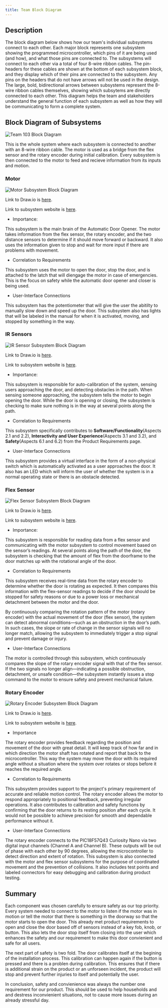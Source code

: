```yaml
---
title: Team Block Diagram
---
```


## Description

The block diagram below shows how our team's individual subsystems connect to each other. Each major block represents one subsystem showing the programmed microcontroller, which pins of it are being used (and how), and what those pins are connected to. The subsystems will connect to each other via a total of four 8-wire ribbon cables. The pin-headers for these cables are shown at the bottom of each subsystem block, and they display which of their pins are connected to the subsystem. Any pins on the headers that do not have arrows will not be used in the design. The large, bold, bidirectional arrows between subsystems represent the 8-wire ribbon cables themselves, showing which subsytems are directly connected to each other. This diagram helps the team and stakeholders understand the general function of each subsystem as well as how they will be communicating to form a complete system.

## Block Diagram of Subsystems

![Team 103 Block Diagram](image/Team103_Block_Diagram.drawio.png)

This is the whole system where each subsystem is connected to another with an 8-wire ribbon cable. The motor is used as a bridge from the flex sensor and the rotary encoder during initial calibration. Every subsystem is then connected to the motor to feed and recieve information from its inputs and motion.

### Motor

![Motor Subsystem Block Diagram](<image/Individual Motor Subsystem for Team.drawio.png>)

Link to Draw.io is [here](https://viewer.diagrams.net/?tags=%7B%7D&lightbox=1&highlight=0000ff&edit=_blank&layers=1&nav=1&title=Individual%20Motor%20Subsystem.drawio&dark=auto#R%3Cmxfile%3E%3Cdiagram%20name%3D%22Page-1%22%20id%3D%22eZ7gXXGAp_J01Qm2sftV%22%3E7V1dd6q4Gv41rjX7wq6Eby5b3e3sc9p9OnZmz%2Bxzl2qqTNE4iK3uXz%2BJgkKSgggkuNa%2BaSEmQJ68X08SXnrmYL65i9By9kAmOOwZYLLpmcOeYUAIPfqPlWz3JQ5ICqZRMEkqHQuegh84KQRJ6TqY4FWuYkxIGAfLfOGYLBZ4HOfKUBSR93y1FxLm77pEUywUPI1RKJb%2BGUzi2b7Us8Gx%2FFccTGfpnSFIfpmjtHJSsJqhCXnPFJmfe%2BYgIiTeH803Axwy8FJc9u1uP%2Fj18GARXsSnNHjZ%2FP8p%2BjGO%2FYdv%2FzjDu6%2Ff%2FbtJ39hf5Q2F66TDX1YIjXvmNS19IDGJkoePtykiEVkvJphdFPTMm%2FdZEOOnJRqzX9%2BpDNCyWTwP6Rmkhy9BGA5ISC9jDhdkQSvdvOEoDijA12EwXdDimLA2Ym%2BSDrLqeJMpSnp3h8kcx9GWVkl%2BtbwE6UTUoJ%2Bcvx8HzneSsllm0CwrKUSJsEwP1z7iSQ8SSCvA60EB38bxnKDVbNccNgMjNKw8jgYQcYSeDEejNRxFOe08jjYsh9E1JTAaflswmgKKD8E4IuNZsKTFj18G0Lu13d8sWg8M1lFAVkHMevQVLUg9vOVKLxmFOXlDz7tbsGYRXgU%2FsuckRnHmnHobnD3HkyB7GpLx6%2BEJEw%2BR%2BbmJQbbt%2FCAb4iDbQDbIsK1BtoSRwhPq0pJTEsUzMiULFH4%2Blt7kx%2FJY556wcdqB9TeO423in9E6JvnxpQhG279Y%2Bys7Pf2eXG53Mtzkzrbp2SaIM83o2ff0ivT42IidpG0%2BHLYVWUdjXACN7SQRBIqmOC5SlERTGHKFYhDhEMXBWz5YkA1p0vSRBPShD%2BLjGnnxsU1OKvZPmrQ6CsZ1FKFtptqSVVgV3Adw97G4WKHsufL16cH%2BCY5SesDkfMG1tQiuVABBoQCeK%2BznC65xquCmcWnbguvYJYK771JtwRXuYxcLru8X1m9HcJ0LFFxoZCUXXgFYZqnZ2SOOAooWjupLNDxVog01Es178rYkmr%2BPVSLRjmHWq2%2FC9jXA1asBLoAZHWDCbJ2oBznzfeXaZUpAr9KcDqSiXaoDfisqUFVyfWDkJcsrlkQIfFCvgQ3t9mXX0yy7vpGXXeCcJbvGT9ktkl2Ls7puiShCjr1Xb%2BApkN0E3Ny0iBPGjBkHb%2FRwGu8GeV%2B0WqJFWvZr%2FyYK2JAkv9G7Z3%2FOFEsu9OG1M0rk%2FLNmE5s3z2j8Ot2pS3%2B8Z%2FpsZjGaPv9iMEdIuw0OBxAYn%2FbXTBqnd0ET9BKtg1jT04aMtvcnKHr9peDBd0fsd9PdH6f%2Fwad9r8DHlwRJzbTB8WLizejBJzlM9%2F5OCMHwyyP96102WnzneoZpWZ5fsVN15qxC9IzDm0MfuYmqD01nhZlWaMmNTG6mFUpmj5y2Jo%2FSmxVblGRhoFM2YkSeSbyaUf97ESbN9izw512fsoHHh77N4h4AjW8KpbsJ%2BTUBF69ZEvmVzX62J79QQEVhNJdlIUdeXi2OKwvjzg%2FZ%2FBMjNtjOHFLVkA0aLiddoCQEExq4CiZ%2FEopSYjHvIoyZNbn%2FPGxDmSdBhMdxQNjSCkaruCH9hk4%2BajY9Ub9lC6r81Elz6u1IwOaAY6Z5%2BWHv86tAvcN6TYUlH35uXOa0Zai0Z%2FRcAZWkm8xLA9Ek1lq6o242JnOphBWPWTnC%2BhD0BAQnwTSIUXgx2B1WmU%2FzwK0t1UORkyLqS8n0YpDccLB9jKylElhDDM1ranarCmwoxUbcZyM6Bs3YbD4UI7VQGQJUZkehkrAJtVCJ%2B2XEzRXdgMrRDZUlQCUu53cDKkkMqxYqkTCIC8jdgApKtqypxUqM98Wlxo5gpd2wiyxAXNrqCFbaLbsY7wtQtc0jHX6rinYeaYihe5ZH1oyo6kbwhzHrMI80xRi9EzyyAnZd4ZGmGNJ3gUdWQLKjPNIUCYAaHnmeAiv1C6YY8avhkdXFSne4YYoRvxoeWR0q3dGGKUb8anhkdah080hTDPjV8MjqUOnmkaYY76vhkTVcoDasxHhfDY88Ayvthl1kAWp45BlY6bbslhjvC1C1zSM9p2s80hJD9yyPrBkm1I3grdMR1oegGKN3gkdWwK4rPNISQ%2Fou8MgKSHaUR1oiAVDDI89TYLV%2BQYz41fDI6mKlO9ywxIhfDY%2BsDpX2aEOM%2BNXwyOpQ6eaRlhjwq%2BGR1aHSzSMtMd5XwyNruEBdWKWvVyvnkWdgpduw2yILUMMjz8BKt2VP36bLYDVM433whV7yf%2FWQU5mGyeY3DUv4qCVLH9Qam7LFgOJnSpQ0d0EyWKVvBaSyr%2FmtANvjXuQsyWRim4X123knwBap0ei28fijsmY6XBYYS%2BJOZRSyte389knvToxunY6%2BAOXwbxVrB1QkU6PbxiOU6jjxSqsdJ5FJjW70Kyifdkk%2FTiKNGg07gJPTNZx8LRHGIVKw7FwSoCvfMwvjhTqxSYM5JLwTY490qlFz7OF6hal1SuvbfIZWrr7n2kX124lVHJHSjoaNTwBUVnGva7GKI9LZ0VC%2Fa%2FU0hiDX930Ibn9bw8Hfv%2BO%2FPkcAEqwpi19qz2CvelKc88gWZ4vOZF%2FmiRbQr2nv6om%2BuIQmCdMhAK8MBhJTGAKydxHdSrqgOY9Mxad9hA7479fLzuLSes6bnmFCj%2FnhQpQqdj6O0GKV6rOaXjhozpzD4nm1zI%2FuJeQBMbjAxbTNq7Qom3xd4oc848puy2yJszCy2QUKVGt5GZoAl0%2FCYJmih1eahMERZ21Gt40vRNaed9YfMUomYwYdiKy7Nhnj6Mkeemb%2BHbXT8%2BnaSWmA6HSDIvu8cDnFlBdCfsqrcgNLQZ5FRzIPNtBv8vyuzRc6eubBaquyb7tZZb4ChlGo0Jpyqaa5pnRn5gLpvqMTc1JDCO16DUxfgZa7sqmwxvc0VtfyrgU2rp4ke5k5a8PMa7rvlql6s9nr05ffyrPXu4o1NjewTeiEoWOszx8Zqx0TKc7V867X5C7R0JdbPD5LQEkSRP65qtZX87mATm3IKfvyRQ1hPPWzLenigu7onXfTfonw8J4pX78l4bmoD1ydLzzGqVGhpdrHfLDTil%2B9NIuFxzcL67ckPJK5qyHQHuJB0LXlTvdiPmpUQ8NOXX2zu8G7bD4WgMUa5vBvhkIVGiZurcrNuksWYV7IIu6vdjLBVligs9xIl0h2F3k%2B%2FxK770HSX4cBmkZoTo%2F6ffrnd7w7hsDcN36MgjcU4%2F4fK8wqk91Lq9dUVudol2L5uE7wXGE17tyH3n%2BP1wBP84Aagt060hNmR%2BABR%2B%2FBYlckXz3q%2BqrXPXpdzdACLSasU%2Bvpeo6ifZvBLApW1DgY4D9khZezeuth1AjHeTuziiPyirkd8ZJN8ijZHD%2BmmDDaKOyanweTyc70yXxE3hyy0U4MH3SacRsW53Jl6bmVvrfsyvKqCUtu9jcm7Vc2E6w3EsbsE9wGGOHpmlrPzn1Ygr2I8Yq3l7FnwPXsPrQso2%2F3vw4vfFUZcN%2FzPnwyt%2By1fNjEezrSzU2d4q2nUY9G9im5%2FomR0n6rkK6NSuljlmxUYt9ZATvr88ci2lud3SaAR%2FLOtixRV7RchlvNmt269%2F35Ua2TYDJt48Ls5oEoqrCb9DQiDLAjh6Cdmj2QCWY1%2FgU%3D%3C%2Fdiagram%3E%3C%2Fmxfile%3E).

Link to subsystem website is [here](https://isrysm52.github.io/01-Block-Diagram/Block-Diagram/).

- Importance:

This subsystem is the main brain of the Automatic Door Opener. The motor takes information from the flex sensor, the rotary encoder, and the two distance sensors to determine if it should move forward or backward. It also uses the information given to stop and wait for more input if there are problems with movement.

- Correlation to Requirements

This subsystem uses the motor to open the door, stop the door, and is attached to the latch that will diengage the motor in case of emergencies. This is the focus on safety while the automatic door opener and closer is being used.

- User-Interface Connections

This subsystem has the potentiometer that will give the user the abitilty to manually slow down and speed up the door. This subsystem also has lights that will be labeled in the manual for when it is activated, moving, and stopped by something in the way.

### IR Sensors

![IR Sensor Subsystem Block Diagram](image/Distance_Sensing%20Subsystem%20Block%20Diagram.drawio.png)

Link to Draw.io is [here](Documents/Distance_Sensing%20Subsystem%20Block%20Diagram.drawio).

Link to subsystem website is [here](https://samerwin1.github.io/01-Block-Diagram/Block-Diagram/).

- Importance:

This subsystem is responsible for auto-calibration of the system, sensing users approaching the door, and detecting obstacles in the path. When sensing someone approaching, the subsystem tells the motor to begin opening the door. While the door is opening or closing, the subsystem is checking to make sure nothing is in the way at several points along the path.

- Correlation to Requirements

This subsystem specifically contributes to **Software/Functionality**(Aspects 2.1 and 2.2), **Interactivity and User Experience**(Aspects 3.1 and 3.2), and **Safety**(Aspects 6.1 and 6.2) from the Product Requirements page.

- User-Interface Connections

This subsystem provides a virtual interface in the form of a non-physical switch which is automatically activated as a user approaches the door. It also has an LED which will inform the user of whether the system is in a normal operating state or there is an obstacle detected.

### Flex Sensor

![Flex Sensor Subsystem Block Diagram](image/laksh-blockdiagram.png)

Link to Draw.io is [here](https://app.diagrams.net/#G1aowyaz1jB5e_mhioJ-Hf5ubIlwDby4pD#%7B"pageId"%3A"smGOTXmF8ZFHZr45nH4Z"%7D).

Link to subsystem website is [here](https://lakshanandsugumar.github.io/lakshtest01.github.io/01-Block-Diagram/Block-Diagram/).

- Importance:

This subsystem is responsible for reading data from a flex sensor and communicating with the motor subsystem to control movement based on the sensor’s readings. At several points along the path of the door, the subsystem is checking that the amount of flex from the doorframe to the door matches up with the rotational angle of the door.

- Correlation to Requirements

This subsystem receives real-time data from the rotary encoder to determine whether the door is rotating as expected. It then compares this information with the flex-sensor readings to decide if the door should be stopped for safety reasons or due to a power loss or mechanical detachment between the motor and the door.

By continuously comparing the rotation pattern of the motor (rotary encoder) with the actual movement of the door (flex sensor), the system can detect abnormal conditions—such as an obstruction in the door’s path. In such cases, the slope or rate of change in the sensor signals will no longer match, allowing the subsystem to immediately trigger a stop signal and prevent damage or injury.

- User-Interface Connections

The motor is controlled through this subsystem, which continuously compares the slope of the rotary encoder signal with that of the flex sensor. If the two signals no longer align—indicating a possible obstruction, detachment, or unsafe condition—the subsystem instantly issues a stop command to the motor to ensure safety and prevent mechanical failure.

### Rotary Encoder

![Rotary Encoder Subsystem Block Diagram](<image/Individual Rotary sensor Subsystem for team.png>)

Link to Draw.io is [here](https://drive.google.com/file/d/13LKkwTJjgqqxmauylCVNC0H4SzO0dGRc/view?usp=sharing).

Link to subsystem website is [here](https://chvisto.github.io/01-Block-Diagram/Block-Diagram/).

- Importance

The rotary encoder provides feedback regarding the position and movement of the door with great detail. It will keep track of how far and in which direction the motor shaft has rotated and report that back to the microcontroller. This way the system may move the door with its required angle without a situation where the system over rotates or stops before it reaches the required angle.

- Correlation to Requirements

This subsystem provides support to the project's primary requirement of accurate and reliable motion control. The rotary encoder allows the motor to respond appropriately to positional feedback, preventing irregular operations. It also contributes to calibration and safety functions by confirming that the door returns to its resting position after each cycle. It would not be possible to achieve precision for smooth and dependable performance without it.

- User-Interface Connections

The rotary encoder connects to the PIC18F57Q43 Curiosity Nano via two digital input channels (Channel A and Channel B). These outputs will be out of phase with each other by 90 degrees, allowing the microcontroller to detect direction and extent of rotation. This subsystem is also connected with the motor and flex sensor subsystems for the purpose of coordinated movement and the prevention of collisions. It also includes test points and labeled connectors for easy debugging and calibration during product testing.

## Summary

Each component was chosen carefully to ensure safety as our top priority. Every system needed to connect to the motor to listen if the motor was in motion or tell the motor that there is something in the doorway so that the motor starts to open the door. This already met product requirements to open and close the door based off of sensors instead of a key fob, knob, or button. This also lets the door stop itself from closing into the user which enhances the safety and our requirement to make this door convienient and safe for all users.

The next part of safety is two fold. The door calibrates itself at the begining of the installation process. This calibration can happen again if the button is pressed and there is a problen during calibration. This ensures that if there is additional strain on the product or an unforseen incident, the product will stop and prevent further injuries to itself and potentially the user.

In conclusion, safety and convienience was always the number one requirement for our product. This should be used to help households and and destress inconvienient situations, not to cause more issues during an already stressful day.
